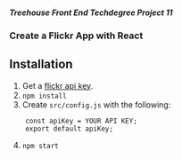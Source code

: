 ##### Treehouse Front End Techdegree Project 11
### Create a Flickr App with React


## Installation
1. Get a [flickr api key](https://www.flickr.com/services/apps/create/).
2. `npm install`
3. Create `src/config.js` with the following:
```
    const apiKey = YOUR API KEY;
    export default apiKey;
```
4. `npm start`
